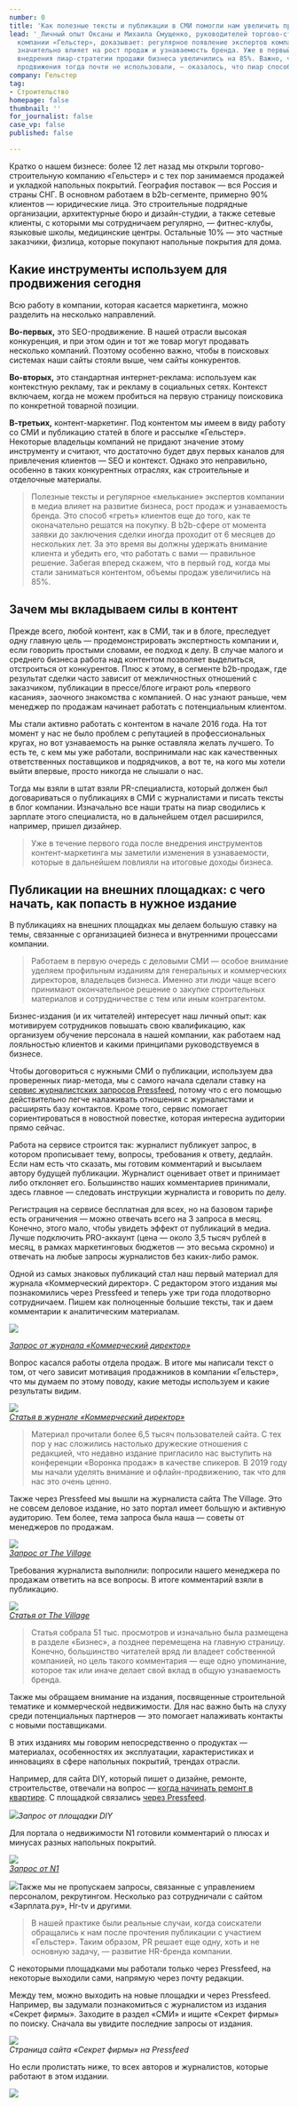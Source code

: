```yaml
---
number: 0
title: 'Как полезные тексты и публикации в СМИ помогли нам увеличить продажи на 85% '
lead: '_Личный опыт Оксаны и Михаила Смущенко, руководителей торгово-строительной
  компании «Гельстер», доказывает: регулярное появление экспертов компании в медиа
  значительно влияет на рост продаж и узнаваемость бренда. Уже в первый год после
  внедрения пиар-стратегии продажи бизнеса увеличились на 85%. Важно, что других инструментов
  продвижения тогда почти не использовали, — оказалось, что пиар способен на многое._'
company: Гельстер
tag:
- Строительство
homepage: false
thumbnail: ''
for_journalist: false
case_vp: false
published: false

---
```

Кратко о нашем бизнесе: более 12 лет назад мы открыли торгово-строительную компанию «Гельстер» и с тех пор занимаемся продажей и укладкой напольных покрытий. География поставок — вся Россия и страны СНГ. В основном работаем в b2b-сегменте, примерно 90% клиентов — юридические лица. Это строительные подрядные организации, архитектурные бюро и дизайн-студии, а также сетевые клиенты, с которыми мы сотрудничаем регулярно, — фитнес-клубы, языковые школы, медицинские центры. Остальные 10% — это частные заказчики, физлица, которые покупают напольные покрытия для дома.

## Какие инструменты используем для продвижения сегодня

Всю работу в компании, которая касается маркетинга, можно разделить на несколько направлений.

**Во-первых,** это SEO-продвижение. В нашей отрасли высокая конкуренция, и при этом один и тот же товар могут продавать несколько компаний. Поэтому особенно важно, чтобы в поисковых системах наши сайты стояли выше, чем сайты конкурентов.

**Во-вторых,** это стандартная интернет-реклама: используем как контекстную рекламу, так и рекламу в социальных сетях. Контекст включаем, когда не можем пробиться на первую страницу поисковика по конкретной товарной позиции.

**В-третьих,** контент-маркетинг. Под контентом мы имеем в виду работу со СМИ и публикацию статей в блоге и рассылке «Гельстер». Некоторые владельцы компаний не придают значение этому инструменту и считают, что достаточно будет двух первых каналов для привлечения клиентов — SEO и контекст. Однако это неправильно, особенно в таких конкурентных отраслях, как строительные и отделочные материалы.

> Полезные тексты и регулярное «мелькание» экспертов компании в медиа влияет на развитие бизнеса, рост продаж и узнаваемость бренда. Это способ «греть» клиентов еще до того, как те оконачательно решатся на покупку. В b2b-сфере от момента заявки до заключения сделки иногда проходит от 6 месяцев до нескольких лет. За это время вы должны удержать внимание клиента и убедить его, что работать с вами — правильное решение. Забегая вперед скажем, что в первый год, когда мы стали заниматься контентом, объемы продаж увеличились на 85%.

## Зачем мы вкладываем силы в контент

Прежде всего, любой контент, как в СМИ, так и в блоге, преследует одну главную цель — продемонстрировать экспертность компании и, если говорить простыми словами, ее подход к делу. В случае малого и среднего бизнеса работа над контентом позволяет выделиться, отстроиться от конкурентов. Плюс к этому, в сегменте b2b-продаж, где результат сделки часто зависит от межличностных отношений с заказчиком, публикации в прессе/блоге играют роль «первого касания», заочного знакомства с компанией. О нас узнают раньше, чем менеджер по продажам начинает работать с потенциальным клиентом.

Мы стали активно работать с контентом в начале 2016 года. На тот момент у нас не было проблем с репутацией в профессиональных кругах, но вот узнаваемость на рынке оставляла желать лучшего. То есть те, с кем мы уже работали, воспринимали нас как качественных ответственных поставщиков и подрядчиков, а вот те, на кого мы хотели выйти впервые, просто никогда не слышали о нас.

Тогда мы взяли в штат взяли PR-специалиста, который должен был договариваться о публикациях в СМИ с журналистами и писать тексты в блог компании. Изначально все наши траты на пиар сводились к зарплате этого специалиста, но в дальнейшем отдел расширился, например, пришел дизайнер.

> Уже в течение первого года после внедрения инструментов контент-маркетинга мы заметили изменения в узнаваемости, которые в дальнейшем повлияли на итоговые доходы бизнеса.

## Публикации на внешних площадках: с чего начать, как попасть в нужное издание

В публикациях на внешних площадках мы делаем большую ставку на темы, связанные с организацией бизнеса и внутренними процессами компании.

> Работаем в первую очередь с деловыми СМИ — особое внимание уделяем профильным изданиям для генеральных и коммерческих директоров, владельцев бизнеса. Именно эти люди чаще всего принимают окончательное решение о закупке строительных материалов и сотрудничестве с тем или иным контрагентом.

Бизнес-издания (и их читателей) интересует наш личный опыт: как мотивируем сотрудников повышать свою квалификацию, как организуем обучение персонала в нашей компании, как работаем над лояльностью клиентов и какими принципами руководствуемся в бизнесе.

Чтобы договориться с нужными СМИ о публикации, используем два проверенных пиар-метода, мы с самого начала сделали ставку на [сервис журналистских запросов Pressfeed](https://pressfeed.ru/), потому что с его помощью действительно легче налаживать отношения с журналистами и расширять базу контактов. Кроме того, сервис помогает сориентироваться в новостной повестке, которая интересна аудитории прямо сейчас.

Работа на сервисе строится так: журналист публикует запрос, в котором прописывает тему, вопросы, требования к ответу, дедлайн. Если нам есть что сказать, мы готовим комментарий и высылаем автору будущей публикации. Журналист оценивает ответ и принимает либо отклоняет его. Большинство наших комментариев принимали, здесь главное — следовать инструкции журналиста и говорить по делу.

Регистрация на сервисе бесплатная для всех, но на базовом тарифе есть ограничения — можно отвечать всего на 3 запроса в месяц. Конечно, этого мало, чтобы увидеть эффект от публикаций в медиа. Лучше подключить PRO-аккаунт (цена — около 3,5 тысяч рублей в месяц, в рамках маркетинговых бюджетов — это весьма скромно) и отвечать на любые запросы журналистов без каких-либо рамок.

Одной из самых знаковых публикаций стал наш первый материал для журнала «Коммерческий директор». С редактором этого издания мы познакомились через Pressfeed и теперь уже три года плодотворно сотрудничаем. Пишем как полноценные большие тексты, так и даем комментарии к аналитическим материалам.

![](../assets/uploads/gelster_komdir_zapros.jpg)

[_Запрос от журнала «Коммерческий директор»_](https://pressfeed.ru/query/16798)

Вопрос касался работы отдела продаж. В итоге мы написали текст о том, от чего зависит мотивация продажников в компании «Гельстер», что мы думаем по этому поводу, какие методы используем и какие результаты видим.

![](../assets/uploads/gelster_komdir_tekst.jpg)  
[_Статья в журнале «Коммерческий директор»_](https://www.kom-dir.ru/article/1204-qqq-16-m4-22-04-2016-printsipi-motivatsii-sotrudnikov)

> Материал прочитали более 6,5 тысяч пользователей сайта. С тех пор у нас сложились настолько дружеские отношения с редакцией, что недавно издание пригласило нас выступить на конференции «Воронка продаж» в качестве спикеров. В 2019 году мы начали уделять внимание и офлайн-продвижению, так что для нас это очень ценно.

Также через Pressfeed мы вышли на журналиста сайта The Village. Это не совсем деловое издание, но зато портал имеет большую и активную аудиторию. Тем более, тема запроса была наша — советы от менеджеров по продажам.

![](../assets/uploads/gelster_village_zapros.jpg)  
[_Запрос от The Village_](https://pressfeed.ru/query/25061)

Требования журналиста выполнили: попросили нашего менеджера по продажам ответить на все вопросы. В итоге комментарий взяли в публикацию.

![](../assets/uploads/gelster_village_tekst.jpg)  
[_Статья от The Village_](http://www.the-village.ru/village/business/lifehack/249065-sale)

> Статья собрала 51 тыс. просмотров и изначально была размещена в разделе «Бизнес», а позднее перемещена на главную страницу. Конечно, большинство читателей вряд ли владеет собственной компанией, но цель такого комментария — еще одно упоминание, которое так или иначе делает свой вклад в общую узнаваемость бренда.

Также мы обращаем внимание на издания, посвященные строительной тематике и коммерческой недвижимости. Для нас важно быть на слуху среди потенциальных партнеров — это помогает налаживать контакты с новыми поставщиками.

В этих изданиях мы говорим непосредственно о продуктах — материалах, особенностях их эксплуатации, характеристиках и инновациях в сфере напольных покрытий, трендах отрасли.

Например, для сайта DIY, который пишет о дизайне, ремонте, строительстве, отвечали на вопрос — [когда начинать ремонт в квартире](http://www.diy.ru/blog/tenderin/post/8618/). С площадкой связались [через Pressfeed](https://pressfeed.ru/query/21587).

  
![](../assets/uploads/gelster_DIY_zapros.jpg)_Запрос от площадки DIY_

Для портала о недвижимости N1 готовили комментарий о плюсах и минусах разных напольных покрытий.

![](../assets/uploads/gelster_n1_zapros.jpg)  
[_Запрос от N1_](https://pressfeed.ru/query/35392)

![](../assets/uploads/gelster_n1_tekst.jpg)Также мы не пропускаем запросы, связанные с управлением персоналом, рекрутингом. Несколько раз сотрудничали с сайтом «Зарплата.ру», Hr-tv и другими.

> В нашей практике были реальные случаи, когда соискатели обращались к нам после прочтения публикации с участием «Гельстер». Таким образом, PR решает еще одну, хоть и не основную задачу, — развитие HR-бренда компании.

С некоторыми площадками мы работали только через Pressfeed, на некоторые выходили сами, напрямую через почту редакции.

Между тем, можно выходить на новые площадки и через Pressfeed. Например, вы задумали познакомиться с журналистом из издания «Секрет фирмы». Заходите в раздел «СМИ» и ищите «Секрет фирмы» по поиску. Сначала вы увидите последние запросы от издания.

![](../assets/uploads/gelster_secret_firmy.jpg)  
_Страница сайта «Секрет фирмы» на Pressfeed_

Но если пролистать ниже, то всех авторов и журналистов, которые работают в этом издании.

  
![](../assets/uploads/gelster_secret_firmy_zhur.jpg)